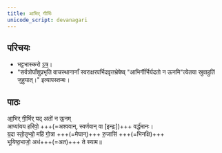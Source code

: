 ```yaml
---
title: आभिर् गीर्भिः
unicode_script: devanagari
---
```


## परिचयः
- भट्टभास्करो [ऽत्र](https://archive.org/stream/taittiriya/taittiriya_brahmana_bhaskara_03_1-7#page/n393/mode/2up)।
- "सर्वत्रोपाँशुप्रभृति वाचस्थानानाँ स्वराक्षरपर्भिदवृत्तभ्रेषेष्व् "आभिर्गीर्भिर्यदतो न ऊनमि"त्येतया स्रुवाहुतिं जुहुयात्।" इत्यापस्तम्बः।

## पाठः
आ॒भिर् गी॒र्भिर् यद् अतो॑ न ऊ॒नम्   
आप्या॑यय हरिवो॒ +++(=अश्ववान्, स्वर्णवान् वा [इन्द्रः])+++ वर्द्ध॑मानः।  
य॒दा स्तो॒तृभ्यो॒ महि॑ गो॒त्रा +++(=मेघान्)+++ रु॒जासि॑ +++(=भिनक्षि)+++  
भूयिष्ठ॒भाजो॒ अध॑+++(=अत)+++ ते स्याम॥


